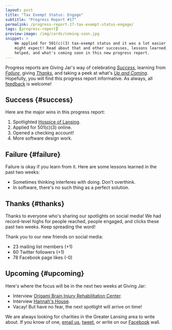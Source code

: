 ```yaml
---
layout: post
title: "Tax Exempt Status: Engage"
subtitle: "Progress Report #17"
permalink: /progress-report-17-tax-exempt-status-engage/
tags: [progress-report]
preview-image: /img/cards/coming-soon.jpg
snippet: >
    We applied for 501(c)(3) tax-exempt status and it was a lot easier than one
    might expect! Read about that and other successes, lessons learned, who
    helped, and what's coming soon in this new progress report.
---
```


Progress reports are Giving Jar's way of celebrating *[Success][1]*, learning from *[Failure][2]*, giving *[Thanks][3]*, and taking a peek at what's *[Up and Coming][4]*. Hopefully, you will find this progress report informative. As always, all [feedback][5] is welcome!

## Success {#success}

Here are the major wins in this progress report:

1. Spotlighted [Hospice of Lansing][8].
2. Applied for 501(c)(3) online.
3. Opened a checking account!
4. More software design work.

## Failure {#failure}

Failure is okay if you learn from it. Here are some lessons learned in the past two weeks:

* Sometimes thinking interferes with doing. Don't overthink.
* In software, there's no such thing as a perfect solution.

## Thanks {#thanks}

Thanks to everyone who's sharing our spotlights on social media! We had record-level highs for people reached, people engaged, and clicks these past two weeks. Keep spreading the word!

Thank you to our new friends on social media:

* 23 mailing list members (+1)
* 60 Twitter followers (+1)
* 78 Facebook page likes (-0)

## Upcoming {#upcoming}

Here's where the focus will be in the next two weeks at Giving Jar:

* Interview [Origami Brain Injury Rehabilitation Center][9].
* Interview [Hannah's House][10].
* Vacay! But have no fear, the next spotlight will arrive on time!

We are always looking for charities in the Greater Lansing area to write about. If you know of one, [email us][5], [tweet][6], or write on our [Facebook][7] wall.



[1]: #success "Success Section"
[2]: #failure "Failure Section"
[3]: #thanks "Thanks Section"
[4]: #upcoming "Upcoming Section"
[5]: mailto:hello@givingjar.org "Email Giving Jar"
[6]: https://twitter.com/givingjar "Giving Jar on Twitter"
[7]: https://www.facebook.com/givingjarorg "Giving Jar on Facebook"
[8]: http://blog.givingjar.org/charity-spotlight-hospice-of-lansing/ "Hospice of Lansing Spotlight"
[9]: http://www.origamirehab.org/ "Origami Brain Injury Rehabilitation Center Homepage"
[10]: http://hannahshouselansing.org "Hannah's House Homepage"
